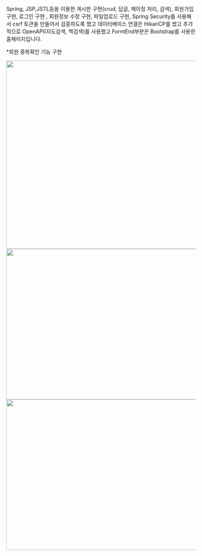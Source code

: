 Spring, JSP,JSTL등을 이용한 게시판 구현(crud, 답글, 페이징 처리, 검색), 회원가입 구현, 로그인 구현 , 회원정보 수정 구현, 파일업로드 구현, Spring Security를 사용해서 csrf 토큰을 만들어서 검증하도록 했고 데이터베이스 연결은 HikariCP를 썼고 
추가적으로 OpenAPI(지도검색, 책검색)를 사용했고 ForntEnd부분은 Bootstrap를 사용한 홈페이지입니다.

*회원 중복확인 기능 구현

<img src="https://github.com/user-attachments/assets/0f7013e8-5b14-45cf-98cf-06506c2735e8" width="900" height="500"/>
 <br>



<img src="https://github.com/user-attachments/assets/2f95c5ce-a951-4cdb-9104-32336e1b8bb3" width="600" height="400"/>
<img src="https://github.com/user-attachments/assets/0bbc5cc9-e7a6-47ed-90f5-f5cc3ad191cb" width="600" height="400"/>
